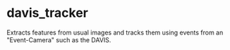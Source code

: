 # davis_tracker
Extracts features from usual images and  tracks them using events from an "Event-Camera" such as the DAVIS.
